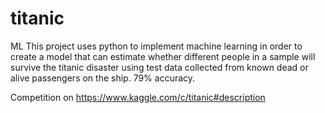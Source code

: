 # titanic
ML
This project uses python to implement machine learning in order to create a model that can estimate whether different people in a sample
will survive the titanic disaster using test data collected from known dead or alive passengers on the ship. 79% accuracy.

Competition on https://www.kaggle.com/c/titanic#description
